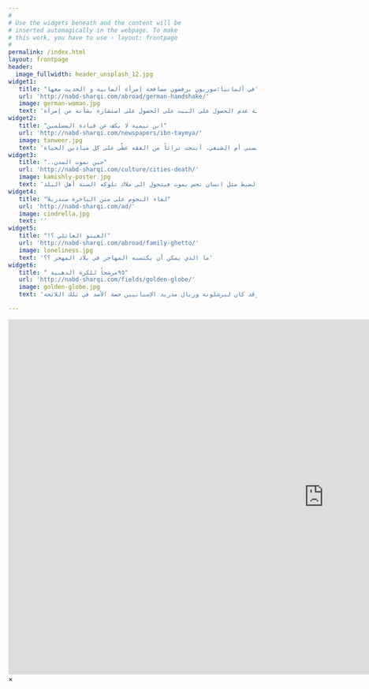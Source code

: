 ```yaml
---
#
# Use the widgets beneath and the content will be
# inserted automagically in the webpage. To make
# this work, you have to use › layout: frontpage
#
permalink: /index.html
layout: frontpage
header:
  image_fullwidth: header_unsplash_12.jpg
widget1:
   title: "في ألمانيا:سوريون يرفضون مصافحة إمرأة ألمانية و الحديث معها"
   url: 'http://nabd-sharqi.com/abroad/german-handshake/'
   image: german-woman.jpg
   text: 'رفضت عائلة سورية الحديث مع سيدة لديها شركة لتأجير البيوت لكونها إمرأة، شقراء و تنظر في عيون الرجال، و فضلت العائلة عدم الحصول على البيت على الحصول على استشارة بشأنه من إمرأة'
widget2:
   title: "ابن تيمية لا يكف عن قيادة المسلمين"
   url: 'http://nabd-sharqi.com/newspapers/ibn-taymya/'
   image: tanweer.jpg
   text: 'يشير المفكر الراحل محمد عابد الجابري إلى أن الدين الإسلامي دين فقه بشكل كبير، ويرى أن المدارس الفقهية، سواء منها ما كان منتسباً الى المذهب السني أم الشيعي، أنتجت تراثاً من الفقه غطّى على كل ميادين الحياة'
widget3:
   title: "..حين تموت المدن"
   url: 'http://nabd-sharqi.com/culture/cities-death/'
   image: kamishly-poster.jpg
   text: 'الكل يتغزل عبر هذا العالم الافتراضي بأرملة المدن ....قامشلو ...القامشلي ....قامشلية ...الأجمل ...الأروع ...الأكثر خيراً ....بالضبط مثل انسان نجس يموت فيتحول الى ملاك تلوكه السنة أهل البلد'
widget4:
   title: "لقاء النجوم على متن الباخرة سندريلا"
   url: 'http://nabd-sharqi.com/ad/'
   image: cindrella.jpg
   text: ''
widget5:
   title: "!الغيتو العائلي ؟"
   url: 'http://nabd-sharqi.com/abroad/family-ghetto/'
   image: loneliness.jpg
   text: 'ما الذي يمكن أن يكتسبه المهاجر في بلاد المهجر ؟؟'
widget6:
   title: " ٩٥مرشحاً للكرة الذهبية"
   url: 'http://nabd-sharqi.com/fields/golden-globe/'
   image: golden-globe.jpg
   text: 'كشف الاتحاد الدولي لكرة القدم عن لائحة تضم خمس و تسعين مرشحاً لجائزة الكرة الذهبية التي ينالها أفضل لاعب في العالم، وقد كان لبرشلونة وريال مدريد الإسبانيين حصة الأسد في تلك اللائحة'

---
```


<div id="videoModal" class="reveal-modal large" data-reveal="">
  <div class="flex-video widescreen vimeo" style="display: block;">
    <iframe width="1280" height="720" src="https://www.youtube.com/embed/3b5zCFSmVvU" frameborder="0" allowfullscreen></iframe>
  </div>
  <a class="close-reveal-modal">&#215;</a>
</div>
